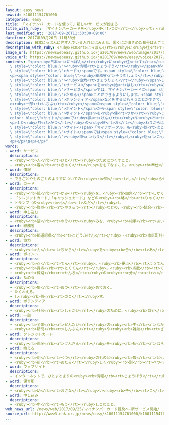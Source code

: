 ```yaml
---
layout: easy_news
newsid: k10011154761000
categories: easy
title: 「マイナンバーカードを使って」新しいサービスが始まる
title_with_ruby: 「マイナンバーカードを<ruby>使<rt>つか</rt></ruby>って」<ruby>新<rt>あたら</rt></ruby>しいサービスが<ruby>始<rt>はじ</rt></ruby>まる
last_modified_at: '2017-09-26T11:30:00+09:00'
datetime: 2017年09月26日 11時30分
description: 日本にっぽんに住すんでいる人ひとはみんな、国くにが決きめた番号ばんごうの「マイナンバー」を持もっています。
description_with_ruby: <ruby>日本<rt>にっぽん</rt></ruby>に<ruby>住<rt>す</rt></ruby>んでいる<ruby>人<rt>ひと</rt></ruby>はみんな、<ruby>国<rt>くに</rt></ruby>が<ruby>決<rt>き</rt></ruby>めた<ruby>番号<rt>ばんごう</rt></ruby>の「マイナンバー」を<ruby>持<rt>も</rt></ruby>っています。
image_url: https://newswebeasy.github.io/ja201709/news/web/image/2017/09/26/k10011154761000.jpg
voice_url: https://newswebeasy.github.io/ja201709/news/easy/voice/2017/09/26/k10011154761000.mp3
contents: "<p><ruby>日本<rt>にっぽん</rt></ruby>に<ruby>住<rt>す</rt></ruby>んでいる<ruby>人<rt>ひと</rt></ruby>はみんな、<ruby>国<rt>くに</rt></ruby>が<ruby>決<rt>き</rt></ruby>めた<ruby>番号<rt>ばんごう</rt></ruby>の「マイナンバー」を<ruby>持<rt>も</rt></ruby>っています。マイナンバーカードは、この<ruby>番号<rt>ばんごう</rt></ruby>やその<ruby>人<rt>ひと</rt></ruby>の<span\
  \ style=\"color: blue;\"><ruby>情報<rt>じょうほう</rt></ruby></span>が<ruby>入<rt>はい</rt></ruby>っている<span\
  \ style=\"color: blue;\">カード</span>です。<span style=\"color: blue;\"><ruby>申<rt>もう</rt></ruby>し<ruby>込<rt>こ</rt></ruby>む</span>と<ruby>作<rt>つく</rt></ruby>ってくれますが、９<ruby>月<rt>がつ</rt></ruby><ruby>１日<rt>ついたち</rt></ruby>にマイナンバーカードを<ruby>持<rt>も</rt></ruby>っている<ruby>人<rt>ひと</rt></ruby>は９．６％だけです。</p>\n\
  <p><span style=\"color: blue;\"><ruby>総務省<rt>そうむしょう</rt></ruby></span>は、もっとマイナンバーカードを<ruby>使<rt>つか</rt></ruby>ってほしいと<ruby>考<rt>かんが</rt></ruby>えて、<ruby>県<rt>けん</rt></ruby>や<ruby>市<rt>し</rt></ruby>などと<span\
  \ style=\"color: blue;\"><ruby>協力<rt>きょうりょく</rt></ruby></span>して２５<ruby>日<rt>にち</rt></ruby>から<ruby>新<rt>あたら</rt></ruby>しい<span\
  \ style=\"color: blue;\">サービス</span>を<ruby>始<rt>はじ</rt></ruby>めました。</p>\n<p><ruby>新<rt>あたら</rt></ruby>しい<span\
  \ style=\"color: blue;\">サービス</span>では、マイナンバーカードに<span style=\"color: blue;\">ポイント</span>を<span\
  \ style=\"color: blue;\">ためる</span>ことができるようにします。<span style=\"color: blue;\">ポイント</span>は、<ruby>県<rt>けん</rt></ruby>や<ruby>市<rt>し</rt></ruby>の<span\
  \ style=\"color: blue;\">ボランティア</span>などをするともらうことができて、<span style=\"color: blue;\"\
  ><ruby>一部<rt>いちぶ</rt></ruby></span>の<span style=\"color: blue;\">クレジットカード</span>などの<span\
  \ style=\"color: blue;\">ポイント</span>から<span style=\"color: blue;\">かえる</span>こともできます。この<span\
  \ style=\"color: blue;\">ポイント</span>を<ruby>使<rt>つか</rt></ruby>って、インターネットの<span style=\"\
  color: blue;\">サイト</span>で<ruby>県<rt>けん</rt></ruby>や<ruby>市<rt>し</rt></ruby>の<ruby>有名<rt>ゆうめい</rt></ruby>な<ruby>物<rt>もの</rt></ruby>などを<ruby>買<rt>か</rt></ruby>うことができます。</p>\n\
  <p>１０<ruby>月<rt>がつ</rt></ruby>の<ruby>終<rt>お</rt></ruby>わりからは、マイナンバーカードで<ruby>利用<rt>りよう</rt></ruby>できるインターネットの<span\
  \ style=\"color: blue;\">サイト</span>「マイナポータル」も<ruby>始<rt>はじ</rt></ruby>まります。この<span\
  \ style=\"color: blue;\">サイト</span>では<span style=\"color: blue;\"><ruby>保育所<rt>ほいくしょ</rt></ruby></span>の<span\
  \ style=\"color: blue;\"><ruby>申<rt>もう</rt></ruby>し<ruby>込<rt>こ</rt></ruby>み</span>などができるようになります。</p>\n\
  <p></p>\n<p></p>"
words:
- word: サービス
  descriptions:
  - <ruby><rb>人</rb><rt>ひと</rt></ruby>のためにつくすこと。
  - <ruby><rb>客</rb><rt>きゃく</rt></ruby>をもてなすこと。<ruby><rb>奉仕</rb><rt>ほうし</rt></ruby>。
- word: 情報
  descriptions:
  - できごとやものごとのようすについての<ruby><rb>知</rb><rt>し</rt></ruby>らせ。
- word: カード
  descriptions:
  - <ruby><rb>紙</rb><rt>かみ</rt></ruby>を、<ruby><rb>四角</rb><rt>しかく</rt></ruby>に<ruby><rb>小</rb><rt>ちい</rt></ruby>さく<ruby><rb>切</rb><rt>き</rt></ruby>ったもの。<ruby><rb>記入</rb><rt>きにゅう</rt></ruby>したり、<ruby><rb>整理</rb><rt>せいり</rt></ruby>するときなどに<ruby><rb>使</rb><rt>つか</rt></ruby>う。
  - 「クレジットカード」「キャッシュカード」などの<ruby><rb>略</rb><rt>りゃく</rt></ruby>。
  - トランプ（の<ruby><rb>札</rb><rt>ふだ</rt></ruby>）。
  - <ruby><rb>野球</rb><rt>やきゅう</rt></ruby>などの、<ruby><rb>試合</rb><rt>しあい</rt></ruby>の<ruby><rb>組</rb><rt>く</rt></ruby>み<ruby><rb>合</rb><rt>あ</rt></ruby>わせ。
- word: 申し込む
  descriptions:
  - <ruby><rb>望</rb><rt>のぞ</rt></ruby>みを、<ruby><rb>相手</rb><rt>あいて</rt></ruby>に<ruby><rb>伝</rb><rt>つた</rt></ruby>える。<ruby><rb>申</rb><rt>もう</rt></ruby>し<ruby><rb>入</rb><rt>い</rt></ruby>れる。
- word: 総務省
  descriptions:
  - <ruby><rb>都道府県</rb><rt>とどうふけん</rt></ruby>・<ruby><rb>市区町村</rb><rt>しくちょうそん</rt></ruby>などの<ruby><rb>地方自治体</rb><rt>ちほうじちたい</rt></ruby>や<ruby><rb>選挙</rb><rt>せんきょ</rt></ruby>の<ruby><rb>世話</rb><rt>せわ</rt></ruby>、<ruby><rb>郵便</rb><rt>ゆうびん</rt></ruby>・<ruby><rb>郵便貯金</rb><rt>ゆうびんちょきん</rt></ruby>・<ruby><rb>簡易保険</rb><rt>かんいほけん</rt></ruby>・<ruby><rb>電気通信</rb><rt>でんきつうしん</rt></ruby>などについての<ruby><rb>仕事</rb><rt>しごと</rt></ruby>をする、<ruby><rb>国</rb><rt>くに</rt></ruby>の<ruby><rb>役所</rb><rt>やくしょ</rt></ruby>。
- word: 協力
  descriptions:
  - <ruby><rb>力</rb><rt>ちから</rt></ruby>を<ruby><rb>合</rb><rt>あ</rt></ruby>わせて、ものごとを<ruby><rb>行</rb><rt>おこな</rt></ruby>うこと。
- word: ポイント
  descriptions:
  - <ruby><rb>点</rb><rt>てん</rt></ruby>。<ruby><rb>要点</rb><rt>ようてん</rt></ruby>。
  - <ruby><rb>得点</rb><rt>とくてん</rt></ruby>。<ruby><rb>点数</rb><rt>てんすう</rt></ruby>。
  - <ruby><rb>線路</rb><rt>せんろ</rt></ruby>の<ruby><rb>分</rb><rt>わ</rt></ruby>かれ<ruby><rb>目</rb><rt>め</rt></ruby>で、<ruby><rb>車両</rb><rt>しゃりょう</rt></ruby>を<ruby><rb>別</rb><rt>べつ</rt></ruby>の<ruby><rb>線</rb><rt>せん</rt></ruby>に<ruby><rb>入</rb><rt>い</rt></ruby>れかえる<ruby><rb>仕</rb><rt>し</rt></ruby>かけ。<ruby><rb>転</rb><rt>てん</rt></ruby>てつ<ruby><rb>機</rb><rt>き</rt></ruby>。
- word: ためる
  descriptions:
  - <ruby><rb>集</rb><rt>あつ</rt></ruby>めておく。
  - たくわえる。
  - し<ruby><rb>残</rb><rt>のこ</rt></ruby>す。
- word: ボランティア
  descriptions:
  - <ruby><rb>社会</rb><rt>しゃかい</rt></ruby>のために、<ruby><rb>自分</rb><rt>じぶん</rt></ruby>から<ruby><rb>進</rb><rt>すす</rt></ruby>んで、<ruby><rb>無料</rb><rt>むりょう</rt></ruby>で<ruby><rb>奉仕活動</rb><rt>ほうしかつどう</rt></ruby>をする<ruby><rb>人</rb><rt>ひと</rt></ruby>。
- word: 一部
  descriptions:
  - <ruby><rb>全体</rb><rt>ぜんたい</rt></ruby>の<ruby><rb>中</rb><rt>なか</rt></ruby>の、ある<ruby><rb>部分</rb><rt>ぶぶん</rt></ruby>。
  - <ruby><rb>新聞</rb><rt>しんぶん</rt></ruby>や<ruby><rb>雑誌</rb><rt>ざっし</rt></ruby>などを<ruby><rb>数</rb><rt>かぞ</rt></ruby>えるときの、<ruby><rb>一</rb><rt>ひと</rt></ruby>つ。
- word: クレジットカード
  descriptions:
  - <ruby><rb>現金</rb><rt>げんきん</rt></ruby>を<ruby><rb>払</rb><rt>はら</rt></ruby>わなくても、<ruby><rb>後払</rb><rt>あとばら</rt></ruby>いで<ruby><rb>買</rb><rt>か</rt></ruby>い<ruby><rb>物</rb><rt>もの</rt></ruby>をすることができるカード。
- word: 換える
  descriptions:
  - <ruby><rb>別</rb><rt>べつ</rt></ruby>のものと<ruby><rb>取</rb><rt>と</rt></ruby>りかえる。<ruby><rb>交換</rb><rt>こうかん</rt></ruby>する。
  - <ruby><rb>新</rb><rt>あたら</rt></ruby>しく<ruby><rb>別</rb><rt>べつ</rt></ruby>のものにする。
- word: ウェブサイト
  descriptions:
  - インターネットで、ひとまとまりの<ruby><rb>情報</rb><rt>じょうほう</rt></ruby>が<ruby><rb>置</rb><rt>お</rt></ruby>かれている<ruby><rb>場所</rb><rt>ばしょ</rt></ruby>。サイト。
- word: 保育所
  descriptions:
  - <ruby><rb>幼</rb><rt>おさな</rt></ruby>い<ruby><rb>子</rb><rt>こ</rt></ruby>どもを<ruby><rb>朝</rb><rt>あさ</rt></ruby>から<ruby><rb>夕方</rb><rt>ゆうがた</rt></ruby>まで<ruby><rb>預</rb><rt>あず</rt></ruby>かって、<ruby><rb>世話</rb><rt>せわ</rt></ruby>をする<ruby><rb>所</rb><rt>ところ</rt></ruby>。ほいくしょ。<ruby><rb>保育園</rb><rt>ほいくえん</rt></ruby>。
- word: 申し込み
  descriptions:
  - <ruby><rb>申</rb><rt>もう</rt></ruby>しこむこと。
web_news_url: /news/web/2017/09/25/マイナンバーカード普及へ-新サービス開始/
source_url: http://www3.nhk.or.jp/news/easy/k10011154761000/k10011154761000.html
...
```


